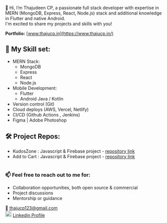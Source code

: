 👋 Hi, I’m Thajudeen CP, a passionate full stack developer with expertise in MERN (MongoDB, Express, React, Node.js) stack and additional knowledge in Flutter and native Android.
<br/>I'm excited to share my projects and skills with you!

**Portfolio:** [www.thajucp.in](https://www.thajucp.in/)

## 🎯 My Skill set:
 - MERN Stack:
    - MongoDB
    - Express
    - React
    - Node.js
 - Mobile Development:
    - Flutter
    - Android Java / Kotlin
 - Version control (Git)
 - Cloud deploys (AWS, Vercel, Netlify)
 - CI/CD (Github Actions , Jenkins)
 - Figma  | Adobe Photoshop

## 🛠️ Project Repos:

- KudosZone : Javascript & Firebase project - [repository link](https://github.com/thajucp123/kudos-zone.git)
- Add to Cart : Javascript & Firebase project - [repository link](https://github.com/thajucp123/add-to-cart.git)

#

### 📫 Feel free to reach out to me for:
- Collaboration opportunities, both open source & commercial
- Project discussions
- Mentorship or guidance

📧 thajucp123@gmail.com <br/>
<img src="https://cdn.icon-icons.com/icons2/1826/PNG/512/4202085linkedinlogosocialsocialmedia-115603_115698.png" width="20" height="20"> [Linkedin Profile](https://www.linkedin.com/in/thaju-fakrudheen/) 

<!---
thajucp123/thajucp123 is a ✨ special ✨ repository because its `README.md` (this file) appears on your GitHub profile.
You can click the Preview link to take a look at your changes.
--->
